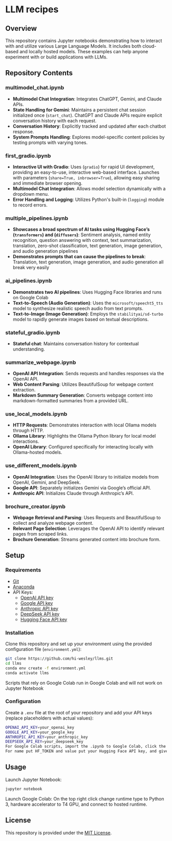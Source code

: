 # LLM recipes
## Overview
This repository contains Jupyter notebooks demonstrating how to interact with and utilize various Large Language Models. It includes both cloud-based and locally hosted models. These examples can help anyone experiment with or build applications with LLMs.
## Repository Contents

### multimodel\_chat.ipynb
* **Multimodel Chat Integration**: Integrates ChatGPT, Gemini, and Claude APIs.
* **State Handling for Gemini**: Maintains a persistent chat session initialized once (`start_chat`). ChatGPT and Claude APIs require explicit conversation history with each request.
* **Conversation History**: Explicitly tracked and updated after each chatbot response.
* **System Prompts Handling**: Explores model-specific content policies by testing prompts with varying tones.

### first\_gradio.ipynb
* **Interactive UI with Gradio**: Uses (`gradio`) for rapid UI development, providing an easy-to-use, interactive web-based interface. Launches with parameters (`share=True, inbrowser=True`), allowing easy sharing and immediate browser opening.
* **Multimodel Chat Integration**: Allows model selection dynamically with a dropdown menu.
* **Error Handling and Logging**: Utilizes Python's built-in (`logging`) module to record errors.

### multiple\_pipelines.ipynb
* **Showcases a broad spectrum of AI tasks using Hugging Face’s (`transformers`) and (`diffusers`)**: Sentiment analysis, named entity recognition, question answering with context, text summarization, translation, zero-shot classification, text generation, image generation, and audio generation pipelines
* **Demonstrates prompts that can cause the pipelines to break**: Translation, text generation, image generation, and audio generation all break very easily

### ai\_pipelines.ipynb
* **Demonstrates two AI pipelines**: Uses Hugging Face libraries and runs on Google Colab
* **Text-to-Speech (Audio Generation)**: Uses the `microsoft/speecht5_tts` model to synthesize realistic speech audio from text prompts.
* **Text-to-Image (Image Generation)**: Employs the `stabilityai/sd-turbo` model to rapidly generate images based on textual descriptions.

### stateful\_gradio.ipynb
* **Stateful chat**: Maintains conversation history for contextual understanding.

### summarize\_webpage.ipynb
* **OpenAI API Integration**: Sends requests and handles responses via the OpenAI API.
* **Web Content Parsing**: Utilizes BeautifulSoup for webpage content extraction.
* **Markdown Summary Generation**: Converts webpage content into markdown-formatted summaries from a provided URL.

### use\_local\_models.ipynb
* **HTTP Requests**: Demonstrates interaction with local Ollama models through HTTP.
* **Ollama Library**: Highlights the Ollama Python library for local model interactions.
* **OpenAI Library**: Configured specifically for interacting locally with Ollama-hosted models.

### use\_different\_models.ipynb
* **OpenAI Integration**: Uses the OpenAI library to initialize models from OpenAI, Gemini, and DeepSeek.
* **Google API**: Separately initializes Gemini via Google’s official API.
* **Anthropic API**: Initializes Claude through Anthropic’s API.

### brochure\_creator.ipynb
* **Webpage Retrieval and Parsing**: Uses Requests and BeautifulSoup to collect and analyze webpage content.
* **Relevant Page Selection**: Leverages the OpenAI API to identify relevant pages from scraped links.
* **Brochure Generation**: Streams generated content into brochure form.

## Setup
### Requirements
* [Git](https://git-scm.com/downloads)
* [Anaconda](https://www.anaconda.com/products/distribution)
* API Keys:
  * [OpenAI API key](https://platform.openai.com/settings/organization/api-keys)
  * [Google API key](https://console.cloud.google.com/apis/credentials)
  * [Anthropic API key](https://console.anthropic.com/settings/keys)
  * [DeepSeek API key](https://platform.deepseek.com/api_keys)
  * [Hugging Face API key](https://huggingface.co/settings/tokens)
### Installation
Clone this repository and set up your environment using the provided configuration file (`environment.yml`):
```bash
git clone https://github.com/hi-wesley/llms.git
cd llms
conda env create -f environment.yml
conda activate llms
```
Scripts that rely on Google Colab run in Google Colab and will not work on Jupyter Notebook
### Configuration
Create a `.env` file at the root of your repository and add your API keys (replace placeholders with actual values):
```bash
OPENAI_API_KEY=your_openai_key
GOOGLE_API_KEY=your_google_key
ANTHROPIC_API_KEY=your_anthropic_key
DEEPSEEK_API_KEY=your_deepseek_key
For Google Colab scripts, import the .ipynb to Google Colab, click the key icon on the left sidebar and create a new entry.
For name put HF_TOKEN and value put your Hugging Face API key, and give it notebook access.
```
## Usage
Launch Jupyter Notebook:
```bash
jupyter notebook
```
Launch Google Colab:
On the top right click change runtime type to Python 3, hardware accelerator to T4 GPU, and connect to hosted runtime.
## License
This repository is provided under the [MIT License](LICENSE).